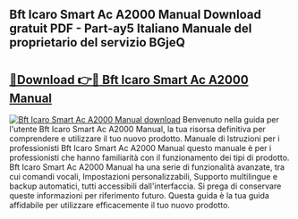 ## Bft Icaro Smart Ac A2000 Manual Download gratuit PDF - Part-ay5 Italiano Manuale del proprietario del servizio BGjeQ

# <h2><a href="http://dfevqhj.blite.top/?on=Bft+Icaro+Smart+Ac+A2000+Manual">🔗Download 👉🔴 Bft Icaro Smart Ac A2000 Manual</a></h2>

[![Bft Icaro Smart Ac A2000 Manual download](https://i.imgur.com/lujVjoI.png)](http://dfevqhj.blite.top/?on=Bft+Icaro+Smart+Ac+A2000+Manual)
Benvenuto nella guida per l'utente Bft Icaro Smart Ac A2000 Manual, la tua risorsa definitiva per comprendere e utilizzare il tuo nuovo prodotto. Manuale di Istruzioni per i professionisti Bft Icaro Smart Ac A2000 Manual questo manuale è per i professionisti che hanno familiarità con il funzionamento dei tipi di prodotto. Bft Icaro Smart Ac A2000 Manual ha una serie di funzionalità avanzate, tra cui comandi vocali, Impostazioni personalizzabili, Supporto multilingue e backup automatici, tutti accessibili dall'interfaccia. Si prega di conservare queste informazioni per riferimento futuro. Questa guida è la tua guida affidabile per utilizzare efficacemente il tuo nuovo prodotto.
